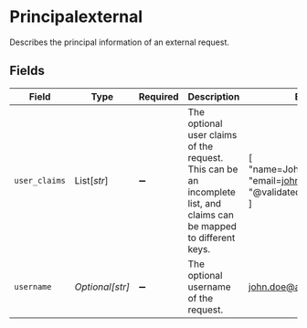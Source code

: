 # Principalexternal

Describes the principal information of an external request.


## Fields

| Field                                                                                                                | Type                                                                                                                 | Required                                                                                                             | Description                                                                                                          | Example                                                                                                              |
| -------------------------------------------------------------------------------------------------------------------- | -------------------------------------------------------------------------------------------------------------------- | -------------------------------------------------------------------------------------------------------------------- | -------------------------------------------------------------------------------------------------------------------- | -------------------------------------------------------------------------------------------------------------------- |
| `user_claims`                                                                                                        | List[*str*]                                                                                                          | :heavy_minus_sign:                                                                                                   | The optional user claims of the request. This can be an incomplete list, and<br/>claims can be mapped to different keys. | [<br/>"name=John Doe",<br/>"email=john.doe@acme.com",<br/>"@validated=false"<br/>]                                   |
| `username`                                                                                                           | *Optional[str]*                                                                                                      | :heavy_minus_sign:                                                                                                   | The optional username of the request.                                                                                | john.doe@acme.com                                                                                                    |